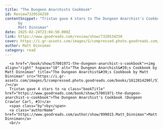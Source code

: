 ```yaml
---
title: "The Dungeon Anarchists Cookbook"
id: Review7320534250
contentSnippet: "Tristan gave 4 stars to The Dungeon Anarchist's Cookbook (Dungeon Crawler Carl, #3)
      by
      Matt Dinniman"
date: 2025-02-24T23:04:50.000Z
link: https://www.goodreads.com/review/show/7320534250
cover: https://i.gr-assets.com/images/S/compressed.photo.goodreads.com/books/1612814290l/57001971._LY75_.jpg
author: Matt Dinniman
category: read
---
```


      
      <a href="/book/show/57001971-the-dungeon-anarchist-s-cookbook"><img align="right" hspace="10" alt="The Dungeon Anarchist&#39;s Cookbook by Matt Dinniman" title="The Dungeon Anarchist&#39;s Cookbook by Matt Dinniman" src="https://i.gr-assets.com/images/S/compressed.photo.goodreads.com/books/1612814290l/57001971._SY75_.jpg" /></a>
      Tristan gave 4 stars to <a class="bookTitle" href="https://www.goodreads.com/book/show/57001971-the-dungeon-anarchist-s-cookbook">The Dungeon Anarchist's Cookbook (Dungeon Crawler Carl, #3)</a>
      <span class="by">by</span>
      <a class="authorName" href="https://www.goodreads.com/author/show/999015.Matt_Dinniman">Matt Dinniman</a>
      <br/>